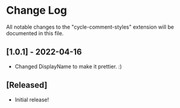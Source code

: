 # Change Log

All notable changes to the "cycle-comment-styles" extension will be documented in this file.

<!-- Check [Keep a Changelog](http://keepachangelog.com/) for recommendations on how to structure this file. -->

## [1.0.1] - 2022-04-16

- Changed DisplayName to make it prettier. :)

## [Released]

- Initial release!
